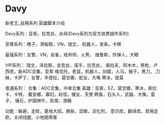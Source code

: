# Davy
新老王_自用系列
                               英雄脚本介绍

Davy系列：亚索，拉克丝，水母(Davy系列为官方收费插件系列)

至尊系列：瞎子，滑板鞋，VN，瑞文，
机器人，发条，卡牌

最强系列：女警，VN，岩雀，戏命师，火男，
维鲁斯，炸弹人，大眼

VIP系列： 瑞文，泽拉斯，金克丝，诺手，拉克丝，
奥拉夫，阿木木，男枪，卢西恩，新ADC合集，亚索
维克托，老鼠，机器人，剑姬，人马，猴子，男刀，
刀妹，卡萨丁，女警，辛德拉，莫甘娜，蛇女，大嘴
寒冰，提莫

普通系列：
合集：ADC合集，中单合集
英雄：亚索，EZ，莫甘娜，寒冰，索拉卡，卡特，
戴安娜，寡妇，赵信，猪女，天使
鳄鱼，石头人，武器，大嘴，蛮子，
锤石，护国神牛，凯南，酒桶

功能：躲避，走砍，基地大招，换肤，显眼，活化剂，
意识库，翻译库，禁用走砍，关闭线圈，小地图黑客
